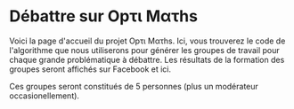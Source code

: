 # Débattre sur Opτι Mατhs

Voici la page d'accueil du projet Opτι Mατhs. Ici, vous trouverez le code de l'algorithme que nous utiliserons pour générer les groupes de travail pour chaque grande problématique à débattre. Les résultats de la formation des groupes seront affichés sur Facebook et ici.

Ces groupes seront constitués de 5 personnes (plus un modérateur occasionellement).
